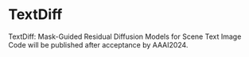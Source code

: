# TextDiff
TextDiff: Mask-Guided Residual Diffusion Models for Scene Text Image
Code will be published after acceptance by AAAI2024.
